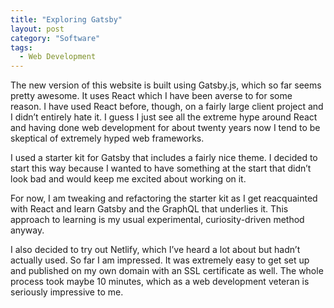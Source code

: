 ```yaml
---
title: "Exploring Gatsby"
layout: post
category: "Software"
tags:
  - Web Development
---
```


The new version of this website is built using Gatsby.js, which so far seems pretty awesome. It uses React which I have been averse to for some reason. I have used React before, though, on a fairly large client project and I didn’t entirely hate it. I guess I just see all the extreme hype around React and having done web development for about twenty years now I tend to be skeptical of extremely hyped web frameworks.<!-- more -->

I used a starter kit for Gatsby that includes a fairly nice theme. I decided to start this way because I wanted to have something at the start that didn’t look bad and would keep me excited about working on it.

For now, I am tweaking and refactoring the starter kit as I get reacquainted with React and learn Gatsby and the GraphQL that underlies it. This approach to learning is my usual experimental, curiosity-driven method anyway.

I also decided to try out Netlify, which I’ve heard a lot about but hadn’t actually used. So far I am impressed. It was extremely easy to get set up and published on my own domain with an SSL certificate as well. The whole process took maybe 10 minutes, which as a web development veteran is seriously impressive to me.
